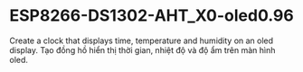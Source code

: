 # ESP8266-DS1302-AHT_X0-oled0.96
Create a clock that displays time, temperature and humidity on an oled display. 
Tạo đồng hồ hiển thị thời gian, nhiệt độ và độ ẩm trên màn hình oled.
